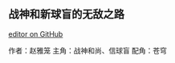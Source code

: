 ## 战神和新球盲的无敌之路

[editor on GitHub](https://github.com/DouYou-DianShuai/First/edit/master/README.md)

作者：赵雅笼
主角：战神和尚、信球盲
配角：苍穹
